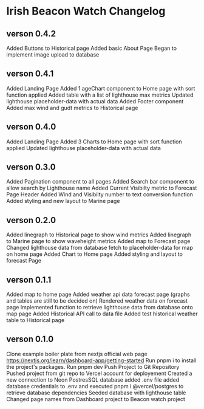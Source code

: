 # Irish Beacon Watch Changelog
## verson 0.4.2
Added Buttons to Historical page
Added basic About Page
Began to implement image upload to database

## verson 0.4.1
Added Landing Page
Added 1 ageChart component to Home page with sort function applied
Added table with a list of lighthouse max metrics
Updated lighthouse placeholder-data with actual data
Added Footer component
Added max wind and gudt metrics to Historical page

## verson 0.4.0
Added Landing Page
Added 3 Charts to Home page with sort function applied
Updated lighthouse placeholder-data with actual data

## verson 0.3.0
Added Pagination component to all pages
Added Search bar component to allow search by Lighthouse name
Added Current Visibilty metric to Forecast Page Header
Added Wind and Visibilty number to text conversion function
Added styling and new layout to Marine page

## verson 0.2.0
Added linegraph to Historical page to show wind metrics
Added linegraph to Marine page to show waveheight metrics
Added map to Forecast page
Changed lighthouse data from database fetch to placeholder-data for map on home page
Added Chart to Home page
Added styling and layout to forecast Page

## verson 0.1.1
Added map to home page
Added weather api data forecast page (graphs and tables are still to be decided on)
Rendered weather data on forecast page
Implemented function to retrieve lighthouse data from database onto map page
Added Historical API call to data file
Added test historical weather table to Historical page

## verson 0.1.0
Clone example boiler plate from nextjs official web page https://nextjs.org/learn/dashboard-app/getting-started
Run pnpm i to install the project's packages.
Run pnpm dev
Push Project to Git Repository
Pushed project from git repo to Vercel account for deployement
Created a new connection to Neon PostresSQL database
added .env file
added database credentials to .env and executed pnpm i @vercel/postgres to retrieve database dependencies
Seeded database with lighthouse table
Changed page names from Dashboard project to Beacon watch project